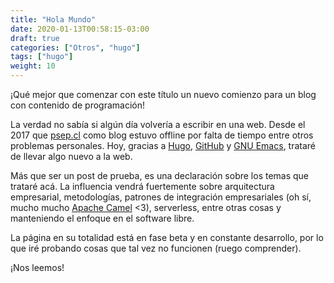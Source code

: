 ```yaml
---
title: "Hola Mundo"
date: 2020-01-13T00:58:15-03:00
draft: true
categories: ["Otros", "hugo"]
tags: ["hugo"]
weight: 10
---
```


¡Qué mejor que comenzar con este título un nuevo comienzo para un blog con contenido de programación!

La verdad no sabía si algún día volvería a escribir en una web. Desde el 2017 que [psep.cl](http://psep.cl) como blog estuvo offline por falta de tiempo entre otros problemas personales. Hoy, gracias a [Hugo](https://gohugo.io), [GitHub](https://github.com) y [GNU Emacs](https://www.gnu.org/software/emacs/), trataré de llevar algo nuevo a la web.

Más que ser un post de prueba, es una declaración sobre los temas que trataré acá. La influencia vendrá fuertemente sobre arquitectura empresarial, metodologías, patrones de integración empresariales (oh sí, mucho mucho [Apache Camel](https://camel.apache.org/) <3), serverless, entre otras cosas y manteniendo el enfoque en el software libre.

La página en su totalidad está en fase beta y en constante desarrollo, por lo que iré probando cosas que tal vez no funcionen (ruego comprender).

¡Nos leemos!